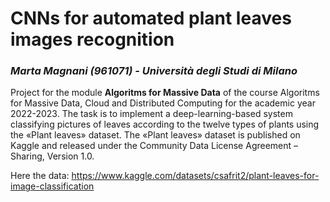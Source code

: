 # CNNs for automated plant leaves images recognition

### *Marta Magnani (961071) - Università degli Studi di Milano*

Project for the module **Algoritms for Massive Data** of the course Algoritms for Massive Data, Cloud and Distributed Computing for the academic year 2022-2023. The task is to implement a deep-learning-based system classifying pictures of leaves according to the twelve types of plants using the «Plant leaves» dataset. The «Plant leaves» dataset is published on Kaggle and released under the Community Data License Agreement – Sharing, Version 1.0.

Here the data: https://www.kaggle.com/datasets/csafrit2/plant-leaves-for-image-classification
